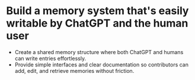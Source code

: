 # Build a memory system that's easily writable by ChatGPT and the human user


- Create a shared memory structure where both ChatGPT and humans can write entries effortlessly.
- Provide simple interfaces and clear documentation so contributors can add, edit, and retrieve memories without friction.
